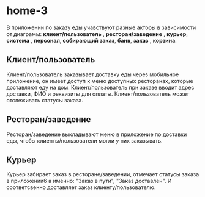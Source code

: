# home-3
В приложении по заказу еды учавствуют разные акторы в зависимости от диаграмм: **клиент/пользователь** , **ресторан/заведение** , **курьер**, **система** , **персонал, собирающий заказ**, **банк**, **заказ** , **корзина**.

## Клиент/пользователь
Клиент/пользователь заказывает доставку еды через мобильное приложение, он имеет доступ к меню доступных ресторанах, которые доставляют еду на дом. Клиент/пользователь при заказе вводит адрес доставки, ФИО и реквизиты для оплаты. Клиент/пользователь может отслеживать статусы заказа.

## Ресторан/заведение
Ресторан/заведение выкладывают меню в приложение по доставки еды, чтобы клиенты/пользователи могли у них заказывать.

## Курьер
Курьер забирает заказ в ресторане/заведении, отмечает статусы заказа в приложении6 а именно: "Заказ в пути", "Заказ доставлен". И соответсвенно доставляет заказ клиенту/пользователю.

